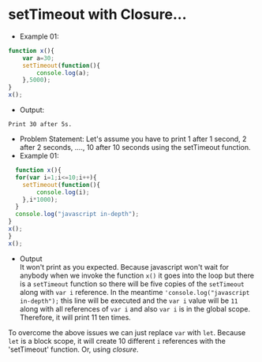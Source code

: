 # setTimeout with Closure...

- Example 01:
``` js
function x(){
    var a=30;
    setTimeout(function(){
        console.log(a);
    },5000);
}
x();

```
- Output:
```
Print 30 after 5s.
```
- Problem Statement: Let's assume you have to print 1 after 1 second, 2 after 2 seconds, ...., 10 after 10 seconds using the setTimeout function.
- Example 01:
``` js
  function x(){
  for(var i=1;i<=10;i++){
    setTimeout(function(){
        console.log(i);
    },i*1000);
  }
  console.log("javascript in-depth");
}
x();
}
x();

```
- Output <br>
It won't print as you expected. Because javascript won't wait for anybody when we invoke the function `x()` it goes into the loop but there is a `setTimeout` function so there will be five copies
of the `setTimeout` along with `var i` reference. In the meantime `'console.log("javascript in-depth");` this line will be executed and the `var i` value will be `11` along with all references of `var i` and
also `var i` is in the global scope. Therefore, it will print 11 ten times.

To overcome the above issues we can just replace `var` with `let`. Because `let` is a block scope, it will create 10 different `i` references with the 'setTimeout' function. Or, using _closure_.


